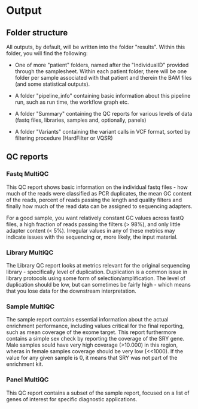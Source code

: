 # Output

## Folder structure

All outputs, by default, will be written into the folder "results". Within this folder, you will find the following:

* One of more "patient" folders, named after the "IndividualID" provided through the samplesheet. Within each patient folder, there will be one folder per sample 
associated with that patient and therein the BAM files (and some statistical outputs).

* A folder "pipeline_info" containing basic information about this pipeline run, such as run time, the workflow graph etc. 

* A folder "Summary" containing the QC reports for various levels of data (fastq files, libraries, samples and, optionally, panels)

* A folder "Variants" containing the variant calls in VCF format, sorted by filtering procedure (HardFilter or VQSR)

## QC reports

### Fastq MultiQC

This QC report shows basic information on the individual fastq files - how much of the reads were classified as PCR duplicates, the mean GC content of the reads, percent of reads passing the length and
quality filters and finally how much of the read data can be assigned to sequencing adapters. 

For a good sample, you want relatively constant GC values across fastQ files, a high fraction of reads passing the filters (> 98%), and only little adapter content (< 5%). Irregular values
in any of these metrics may indicate issues with the sequencing or, more likely, the input material.

### Library MultiQC

The Library QC report looks at metrics relevant for the original sequencing library - specifically level of duplication. Duplication is a common issue in library protocols using some form of
selection/amplification. The level of duplication should be low, but can sometimes be fairly high - which means that you lose data for the downstream interpretation. 

### Sample MultiQC

The sample report contains essential information about the actual enrichment performance, including values critical for the final reporting, such as mean coverage of the exome target. 
This report furthermore contains a simple sex check by reporting the coverage of the SRY gene. Male samples sould have very high coverage (>10.000) in this region, 
wheras in female samples coverage should be very low (<<1000). If the value for any given sample is 0, it means that SRY was not part of the enrichment kit. 

### Panel MultiQC

This QC report contains a subset of the sample report, focused on a list of genes of interest for specific diagnostic applications. 



